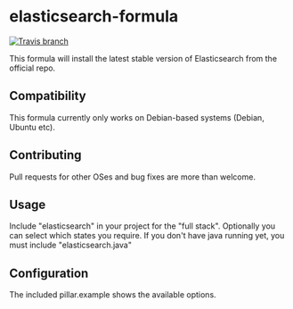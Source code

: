 # elasticsearch-formula

[![Travis branch](https://img.shields.io/travis/Enrise/elasticsearch-formula/master.svg?style=flat-square)](https://travis-ci.org/Enrise/elasticsearch-formula)

This formula will install the latest stable version of Elasticsearch from the official repo.

## Compatibility

This formula currently only works on Debian-based systems (Debian, Ubuntu etc).

## Contributing

Pull requests for other OSes and bug fixes are more than welcome.

## Usage

Include "elasticsearch" in your project for the "full stack". Optionally you can select which states you require.
If you don't have java running yet, you must include "elasticsearch.java"

## Configuration

The included pillar.example shows the available options.
